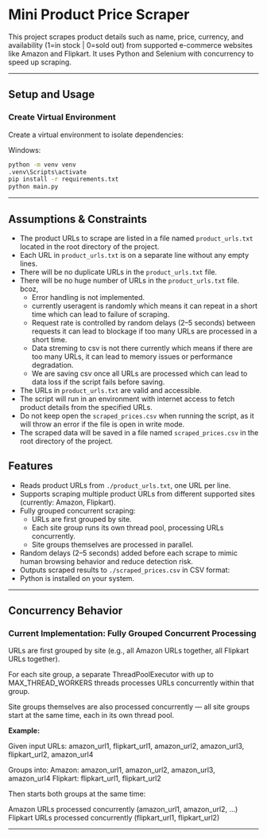 # Mini Product Price Scraper

This project scrapes product details such as name, price, currency, and availability (1=in stock | 0=sold out) from supported e-commerce websites like Amazon and Flipkart. It uses Python and Selenium with concurrency to speed up scraping.

---

## Setup and Usage

### Create Virtual Environment

Create a virtual environment to isolate dependencies:

Windows:
```bash 
python -m venv venv
.venv\Scripts\activate
pip install -r requirements.txt
python main.py
```

---

## Assumptions & Constraints
- The product URLs to scrape are listed in a file named `product_urls.txt` located in the root directory of the project.
- Each URL in `product_urls.txt` is on a separate line without any empty lines.
- There will be no duplicate URLs in the `product_urls.txt` file.
- There will be no huge number of URLs in the `product_urls.txt` file. bcoz,
    - Error handling is not implemented.
    - currently useragent is randomly which means it can repeat in a short time which can lead to failure of scraping.
    - Request rate is controlled by random delays (2–5 seconds) between requests it can lead to blockage if too many URLs are processed in a short time.
    - Data streming to csv is not there currently which means if there are too many URLs, it can lead to memory issues or performance degradation.
    - We are saving csv once all URLs are processed which can lead to data loss if the script fails before saving.
- The URLs in `product_urls.txt` are valid and accessible.
- The script will run in an environment with internet access to fetch product details from the specified URLs.
- Do not keep open the `scraped_prices.csv` when running the script, as it will throw an error if the file is open in write mode.
- The scraped data will be saved in a file named `scraped_prices.csv` in the root directory of the project.



## Features

- Reads product URLs from `./product_urls.txt`, one URL per line.
- Supports scraping multiple product URLs from different supported sites (currently: Amazon, Flipkart).
- Fully grouped concurrent scraping:
  - URLs are first grouped by site.
  - Each site group runs its own thread pool, processing URLs concurrently.
  - Site groups themselves are processed in parallel.
- Random delays (2–5 seconds) added before each scrape to mimic human browsing behavior and reduce detection risk.
- Outputs scraped results to `./scraped_prices.csv` in CSV format:
- Python is installed on your system.

---

## Concurrency Behavior

### Current Implementation: Fully Grouped Concurrent Processing
URLs are first grouped by site (e.g., all Amazon URLs together, all Flipkart URLs together).

For each site group, a separate ThreadPoolExecutor with up to MAX_THREAD_WORKERS threads processes URLs concurrently within that group.

Site groups themselves are also processed concurrently — all site groups start at the same time, each in its own thread pool.

**Example:**

Given input URLs:
amazon_url1, flipkart_url1, amazon_url2, amazon_url3, flipkart_url2, amazon_url4

Groups into:
Amazon:    amazon_url1, amazon_url2, amazon_url3, amazon_url4
Flipkart:  flipkart_url1, flipkart_url2

Then starts both groups at the same time:

Amazon URLs processed concurrently (amazon_url1, amazon_url2, …)
Flipkart URLs processed concurrently (flipkart_url1, flipkart_url2)

---
